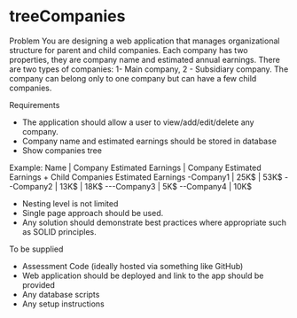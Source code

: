 # treeCompanies

Problem
You are designing a web application that manages organizational structure for parent and child companies.
Each company has two properties, they are company name and estimated annual earnings.
There are two types of companies: 1- Main company, 2 - Subsidiary company.
The company can belong only to one company but can have a few child companies.
 
 
Requirements
- The application should allow a user to view/add/edit/delete any company.
- Company name and estimated earnings should be stored in database
- Show companies tree
 
Example:
Name | Company Estimated Earnings | Company Estimated Earnings + Child Companies Estimated Earnings
 -Company1 | 25K$ | 53K$
  --Company2 | 13K$ | 18K$
   ---Company3 | 5K$
  --Company4 | 10K$
 
- Nesting level is not limited
- Single page approach should be used.
- Any solution should demonstrate best practices where appropriate such as SOLID principles.
 
 
To be supplied
- Assessment Code (ideally hosted via something like GitHub)
- Web application should be deployed and link to the app should be provided
- Any database scripts
- Any setup instructions
 
 

